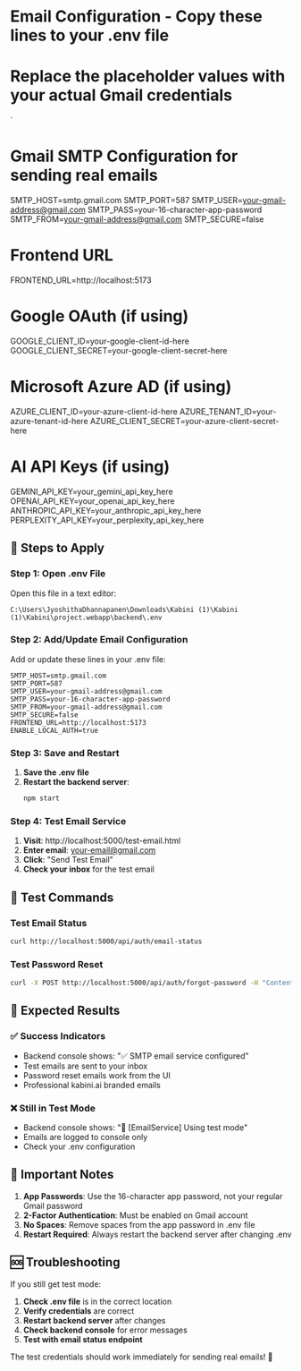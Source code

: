 # Email Configuration - Copy these lines to your .env file
# Replace the placeholder values with your actual Gmail credentials
`
# Gmail SMTP Configuration for sending real emails
SMTP_HOST=smtp.gmail.com
SMTP_PORT=587
SMTP_USER=your-gmail-address@gmail.com
SMTP_PASS=your-16-character-app-password
SMTP_FROM=your-gmail-address@gmail.com
SMTP_SECURE=false

# Frontend URL
FRONTEND_URL=http://localhost:5173

# Google OAuth (if using)
GOOGLE_CLIENT_ID=your-google-client-id-here
GOOGLE_CLIENT_SECRET=your-google-client-secret-here

# Microsoft Azure AD (if using)
AZURE_CLIENT_ID=your-azure-client-id-here
AZURE_TENANT_ID=your-azure-tenant-id-here
AZURE_CLIENT_SECRET=your-azure-client-secret-here

# AI API Keys (if using)
GEMINI_API_KEY=your_gemini_api_key_here
OPENAI_API_KEY=your_openai_api_key_here
ANTHROPIC_API_KEY=your_anthropic_api_key_here
PERPLEXITY_API_KEY=your_perplexity_api_key_here

## 🚀 Steps to Apply

### Step 1: Open .env File
Open this file in a text editor:
```
C:\Users\JyoshithaDhannapanen\Downloads\Kabini (1)\Kabini (1)\Kabini\project.webapp\backend\.env
```

### Step 2: Add/Update Email Configuration
Add or update these lines in your .env file:
```env
SMTP_HOST=smtp.gmail.com
SMTP_PORT=587
SMTP_USER=your-gmail-address@gmail.com
SMTP_PASS=your-16-character-app-password
SMTP_FROM=your-gmail-address@gmail.com
SMTP_SECURE=false
FRONTEND_URL=http://localhost:5173
ENABLE_LOCAL_AUTH=true
```

### Step 3: Save and Restart
1. **Save the .env file**
2. **Restart the backend server**:
   ```bash
   npm start
   ```

### Step 4: Test Email Service
1. **Visit**: http://localhost:5000/test-email.html
2. **Enter email**: your-email@gmail.com
3. **Click**: "Send Test Email"
4. **Check your inbox** for the test email

## 🧪 Test Commands

### Test Email Status
```bash
curl http://localhost:5000/api/auth/email-status
```

### Test Password Reset
```bash
curl -X POST http://localhost:5000/api/auth/forgot-password -H "Content-Type: application/json" -d "{\"email\":\"your-email@gmail.com\"}"
```

## 📧 Expected Results

### ✅ Success Indicators
- Backend console shows: "✅ SMTP email service configured"
- Test emails are sent to your inbox
- Password reset emails work from the UI
- Professional kabini.ai branded emails

### ❌ Still in Test Mode
- Backend console shows: "🧪 [EmailService] Using test mode"
- Emails are logged to console only
- Check your .env configuration

## 🔐 Important Notes

1. **App Passwords**: Use the 16-character app password, not your regular Gmail password
2. **2-Factor Authentication**: Must be enabled on Gmail account
3. **No Spaces**: Remove spaces from the app password in .env file
4. **Restart Required**: Always restart the backend server after changing .env

## 🆘 Troubleshooting

If you still get test mode:
1. **Check .env file** is in the correct location
2. **Verify credentials** are correct
3. **Restart backend server** after changes
4. **Check backend console** for error messages
5. **Test with email status endpoint**

The test credentials should work immediately for sending real emails! 🚀 